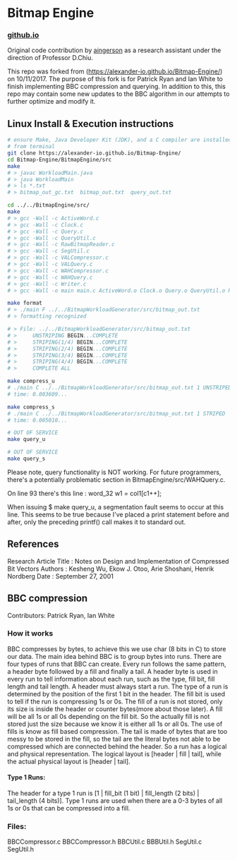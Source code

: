 # Bitmap Engine
### [github.io](https://alexander-io.github.io/Bitmap-Engine/)
Original code contribution by [aingerson](https://github.com/aingerson/Bitmap-Engine) as a research assistant under the direction of Professor D.Chiu.

This repo was forked from (https://alexander-io.github.io/Bitmap-Engine/) on 10/11/2017.  The
purpose of this fork is for Patrick Ryan and Ian White to finish implementing BBC compression and
querying. In addition to this, this repo may contain some new updates to the BBC algorithm in our
attempts to further optimize and modify it.

## Linux Install & Execution instructions
```bash
# ensure Make, Java Developer Kit (JDK), and a C compiler are installed
# from terminal
git clone https://alexander-io.github.io/Bitmap-Engine/
cd Bitmap-Engine/BitmapEngine/src
make
# > javac WorkloadMain.java
# > java WorkloadMain
# > ls *.txt
# > bitmap_out_gc.txt  bitmap_out.txt  query_out.txt

cd ../../BitmapEngine/src/
make
# > gcc -Wall -c ActiveWord.c
# > gcc -Wall -c Clock.c
# > gcc -Wall -c Query.c
# > gcc -Wall -c QueryUtil.c
# > gcc -Wall -c RawBitmapReader.c
# > gcc -Wall -c SegUtil.c
# > gcc -Wall -c VALCompressor.c
# > gcc -Wall -c VALQuery.c
# > gcc -Wall -c WAHCompressor.c
# > gcc -Wall -c WAHQuery.c
# > gcc -Wall -c Writer.c
# > gcc -Wall -o main main.c ActiveWord.o Clock.o Query.o QueryUtil.o RawBitmapReader.o SegUtil.o VALCompressor.o VALQuery.o WAHCompressor.o WAHQuery.o Writer.o -lpthread -lm

make format
# > ./main F ../../BitmapWorkloadGenerator/src/bitmap_out.txt
# > formatting recognized

# > File: ../../BitmapWorkloadGenerator/src/bitmap_out.txt
# > 	UNSTRIPING BEGIN...COMPLETE
# > 	STRIPING(1/4) BEGIN...COMPLETE
# > 	STRIPING(2/4) BEGIN...COMPLETE
# > 	STRIPING(3/4) BEGIN...COMPLETE
# > 	STRIPING(4/4) BEGIN...COMPLETE
# > 	COMPLETE ALL

make compress_u
# ./main C ../../BitmapWorkloadGenerator/src/bitmap_out.txt 1 UNSTRIPED
# time: 0.003609...

make compress_s
# ./main C ../../BitmapWorkloadGenerator/src/bitmap_out.txt 1 STRIPED
# time: 0.005010...

# OUT OF SERVICE
make query_u

# OUT OF SERVICE
make query_s

```
Please note, query functionality is NOT working. For future programmers, there's a potentially problematic section in BitmapEngine/src/WAHQuery.c.

On line 93 there's this line :
  word_32 w1 = col1[c1++];

When issuing $ make query_u, a segmentation fault seems to occur at this line. This seems to be true because I've placed a print statement before and after, only the preceding printf() call makes it to standard out.

## References
  Research Article Title :
  Notes on Design and Implementation of Compressed Bit Vectors
  Authors : Kesheng Wu, Ekow J. Otoo, Arie Shoshani, Henrik Nordberg
  Date : September 27, 2001

## BBC compression
  Contributors: Patrick Ryan, Ian White
### How it works
  BBC compresses by bytes, to achieve this we use char (8 bits in C) to store our data.  The main idea behind BBC is to group bytes into runs.  There are four types of runs that BBC can create.  Every run follows the same pattern, a header byte followed by a fill and finally a tail.  A header byte is used in every run to tell information about each run, such as the type, fill bit, fill length and tail length.  A header must always start a run.  The type of a run is determined by the position of the first 1 bit in the header.  The fill bit is used to tell if the run is compressing 1s or 0s.  The fill of a run is not stored, only its size is inside the header or counter bytes(more about those later).  A fill will be all 1s or all 0s depending on the fill bit. So the actually fill is not stored just the size because we know it is either all 1s or all 0s.  The use of fills is know as fill based compression.  The tail is made of bytes that are too messy to be stored in the fill, so the tail are the literal bytes not able to be compressed which are connected behind the header.  So a run has a logical and physical representation.  The logical layout is [header | fill | tail], while the actual physical layout is [header | tail].
#### Type 1 Runs:
  The header for a type 1 run is [1 | fill_bit (1 bit) | fill_length (2 bits) | tail_length (4 bits)].  Type 1 runs are used when there are a 0-3 bytes of all 1s or 0s that can be compressed into a fill.    
### Files:
  BBCCompressor.c
  BBCCompressor.h
  BBCUtil.c
  BBBUtil.h
  SegUtil.c
  SegUtil.h
